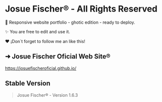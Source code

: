 # Josue Fischer® - All Rights Reserved
🍭 Responsive website portfolio - ghotic edition - ready to deploy.

✨ You are free to edit and use it.

❤️ ¡Don´t forget to follow me an like this!

## ➜ Josue Fischer Oficial Web Site®
https://josuefischeroficial.github.io/

## Stable Version
> Josue Fischer® - Version 1.6.3
